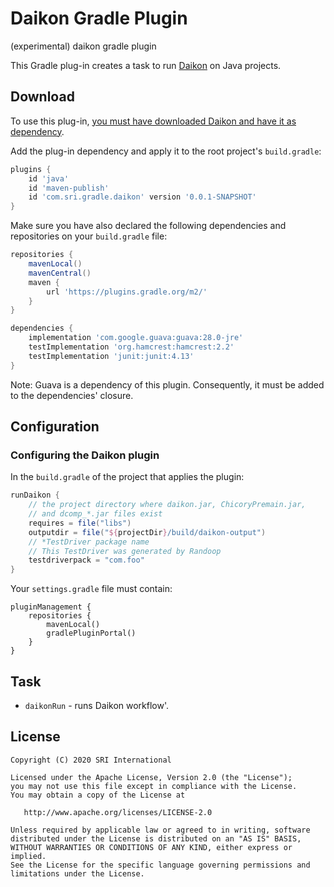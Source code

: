 # Daikon Gradle Plugin
(experimental) daikon gradle plugin

This Gradle plug-in creates a task to run [Daikon](https://plse.cs.washington.edu/daikon/) on Java projects.

## Download

To use this plug-in, [you must have downloaded Daikon and have it as dependency](https://plse.cs.washington.edu/daikon/download/).

Add the plug-in dependency and apply it to the root project's `build.gradle`:

```groovy
plugins {
    id 'java'
    id 'maven-publish'
    id 'com.sri.gradle.daikon' version '0.0.1-SNAPSHOT'
}
```

Make sure you have also declared the following dependencies and repositories on your `build.gradle` file:

```groovy
repositories {
    mavenLocal()
    mavenCentral()
    maven {
        url 'https://plugins.gradle.org/m2/'
    }
}

dependencies { 
    implementation 'com.google.guava:guava:28.0-jre'
    testImplementation 'org.hamcrest:hamcrest:2.2'
    testImplementation 'junit:junit:4.13'
}
```

Note: Guava is a dependency of this plugin. Consequently, it
must be added to the dependencies' closure.

## Configuration

### Configuring the Daikon plugin

In the `build.gradle` of the project that applies the plugin:

```groovy
runDaikon {
    // the project directory where daikon.jar, ChicoryPremain.jar,
    // and dcomp_*.jar files exist  
    requires = file("libs")
    outputdir = file("${projectDir}/build/daikon-output")
    // *TestDriver package name
    // This TestDriver was generated by Randoop 
    testdriverpack = "com.foo"
}
```

Your `settings.gradle` file must contain:

```
pluginManagement {
    repositories {
        mavenLocal()
        gradlePluginPortal()
    }
}
```

## Task

* `daikonRun` - runs Daikon workflow'.

## License

    Copyright (C) 2020 SRI International

    Licensed under the Apache License, Version 2.0 (the "License");
    you may not use this file except in compliance with the License.
    You may obtain a copy of the License at

       http://www.apache.org/licenses/LICENSE-2.0

    Unless required by applicable law or agreed to in writing, software
    distributed under the License is distributed on an "AS IS" BASIS,
    WITHOUT WARRANTIES OR CONDITIONS OF ANY KIND, either express or implied.
    See the License for the specific language governing permissions and
    limitations under the License.
